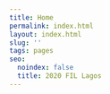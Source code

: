 ```yaml
---
title: Home
permalink: index.html
layout: index.html
slug: ''
tags: pages
seo:
  noindex: false
  title: 2020 FIL Lagos
---
```



